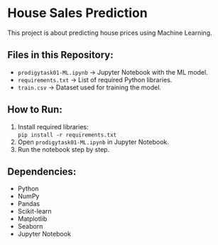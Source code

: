 # House Sales Prediction

This project is about predicting house prices using Machine Learning.

## Files in this Repository:
- `prodigytask01-ML.ipynb` → Jupyter Notebook with the ML model.
- `requirements.txt` → List of required Python libraries.
- `train.csv` → Dataset used for training the model.

## How to Run:
1. Install required libraries:  
   `pip install -r requirements.txt`
2. Open `prodigytask01-ML.ipynb` in Jupyter Notebook.
3. Run the notebook step by step.

## Dependencies:
- Python
- NumPy
- Pandas
- Scikit-learn
- Matplotlib
- Seaborn
- Jupyter Notebook
